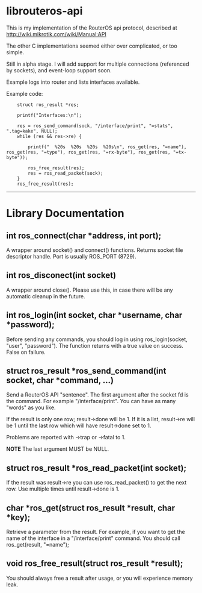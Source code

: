 librouteros-api
===============

This is my implementation of the RouterOS api protocol, described at http://wiki.mikrotik.com/wiki/Manual:API

The other C implementations seemed either over complicated, or too simple.

Still in alpha stage. I will add support for multiple connections (referenced by sockets), and event-loop support soon.

Example logs into router and lists interfaces available.

Example code:  

		struct ros_result *res;

		printf("Interfaces:\n");

		res = ros_send_command(sock, "/interface/print", "=stats", ".tag=kake", NULL);
		while (res && res->re) {

			printf("  %20s  %20s  %20s  %20s\n", ros_get(res, "=name"), ros_get(res, "=type"), ros_get(res, "=rx-byte"), ros_get(res, "=tx-byte"));

			ros_free_result(res);
			res = ros_read_packet(sock);
		}
		ros_free_result(res);

*********************

Library Documentation
=====================

## int ros_connect(char *address, int port);

A wrapper around socket() and connect() functions. Returns socket file descriptor handle.
Port is usually ROS_PORT (8729).

## int ros_disconect(int socket)

A wrapper around close(). Please use this, in case there will be any automatic cleanup in the future.

## int ros_login(int socket, char *username, char *password);

Before sending any commands, you should log in using ros_login(socket, "user", "password"). The function returns with a true value on success. False on failure.

## struct ros_result *ros_send_command(int socket, char *command, ...)

Send a RouterOS API "sentence". The first argument after the socket fd is the command. For example "/interface/print".
You can have as many "words" as you like.

If the result is only one row; result->done will be 1. If it is a list, result->re will be 1 until the last row which will have result->done set to 1.

Problems are reported with ->trap or ->fatal to 1.

**NOTE** The last argument MUST be NULL.

## struct ros_result *ros_read_packet(int socket);

If the result was result->re you can use ros_read_packet() to get the next row. Use multiple times until result->done is 1.

## char *ros_get(struct ros_result *result, char *key);

Retrieve a parameter from the result. For example, if you want to get the name of the interface in a "/interface/print" command. You should call ros_get(result, "=name");

## void ros_free_result(struct ros_result *result);

You should always free a result after usage, or you will experience memory leak.
